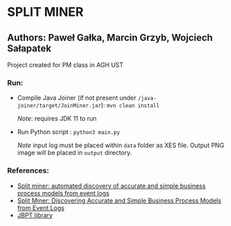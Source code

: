 # SPLIT MINER

## Authors: Paweł Gałka, Marcin Grzyb, Wojciech Sałapatek

Project created for PM class in AGH UST

### Run:

- Compile Java Joiner (if not present under `/java-joiner/target/JoinMiner.jar`): `mvn clean install`
  
  *Note*: requires JDK 11 to run
- Run Python script : `python3 main.py`

  *Note* input log must be placed within `data` folder as XES file. Output PNG image will be placed in `output`
  directory.

### References:

- [Split miner: automated discovery of accurate and simple business process models from event logs](https://www.researchgate.net/publication/325157122_Split_miner_automated_discovery_of_accurate_and_simple_business_process_models_from_event_logs)
- [Split Miner: Discovering Accurate and Simple Business Process Models from Event Logs](https://kodu.ut.ee/~dumas/pubs/icdm2017-split-miner.pdf)
- [JBPT library](https://github.com/jbpt/codebase)